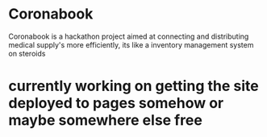# Coronabook
Coronabook is a hackathon project aimed at connecting and distributing medical supply's more efficiently, its like a inventory management system on steroids  

# currently working on getting the site deployed to pages somehow or maybe somewhere else free
